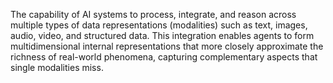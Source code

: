 The capability of AI systems to process, integrate, and reason across multiple types of data representations (modalities) such as text, images, audio, video, and structured data. This integration enables agents to form multidimensional internal representations that more closely approximate the richness of real-world phenomena, capturing complementary aspects that single modalities miss.